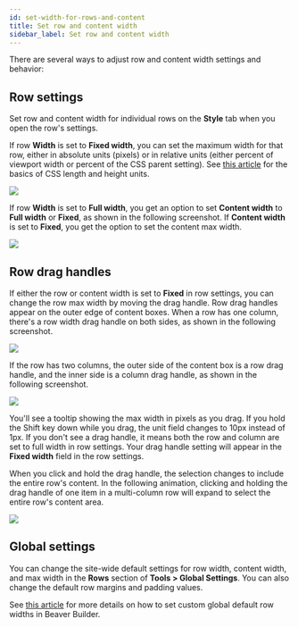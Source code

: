 ```yaml
---
id: set-width-for-rows-and-content
title: Set row and content width
sidebar_label: Set row and content width
---
```


There are several ways to adjust row and content width settings and behavior:

## Row settings

Set row and content width for individual rows on the **Style** tab when you
open the row's settings.

If row **Width** is set to **Fixed width**, you can set the maximum width for
that row, either in absolute
units (pixels) or in relative units (either percent of viewport width or
percent of the CSS parent setting). See [this article](/beaver-builder/advanced-builder-techniques/css-length-height-units.md) for the basics of CSS length and height units.

![](/img/row-columns-set-row-content-width-1.png)

If row **Width** is set to **Full width**, you get an option to set **Content
width** to **Full width** or **Fixed**, as shown in the following screenshot.
If **Content width** is set to **Fixed**, you get the option to set the
content max width.

![](/img/row-columns-set-row-content-width-2.png)

## Row drag handles

If either the row or content width is set to **Fixed** in row settings, you
can change the row max width by moving the drag handle. Row drag handles
appear on the outer edge of content boxes. When a row has one column, there's
a row width drag handle on both sides, as shown in the following screenshot.

![](/img/row-columns-set-row-content-width-3.png)

If the row has two columns, the outer side of the content box is a row drag
handle, and the inner side is a column drag handle, as shown in the following
screenshot.

![](/img/row-columns-set-row-content-width-4.jpg)

You'll see a tooltip showing the max width in pixels as you drag. If you hold
the Shift key down while you drag, the unit field changes to 10px instead of
1px. If you don't see a drag handle, it means both the row and column are set
to full width in row settings. Your drag handle setting will appear in the
**Fixed width** field in the row settings.

When you click and hold the drag handle, the selection changes to include the
entire row's content. In the following animation, clicking and holding the
drag handle of one item in a multi-column row will expand to select the entire
row's content area.

![](/img/row-columns-set-row-content-width-5.gif)

## Global settings

You can change the site-wide default settings for row width, content width,
and max width in the **Rows** section of **Tools > Global Settings**. You can
also change the default row margins and padding values.

See [this article](/beaver-builder/layouts/rows/set-global-site-wide-default-row-widths.md) for more details on how to set custom global default
row widths in Beaver Builder.
